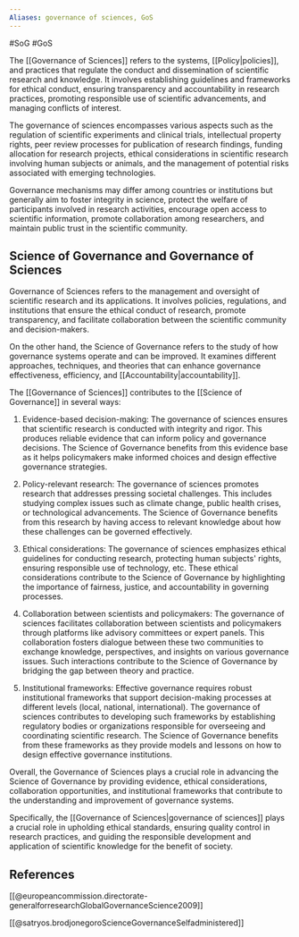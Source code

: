 ```yaml
---
Aliases: governance of sciences, GoS
---
```

#SoG #GoS

The [[Governance of Sciences]] refers to the systems, [[Policy|policies]], and practices that regulate the conduct and dissemination of scientific research and knowledge. It involves establishing guidelines and frameworks for ethical conduct, ensuring transparency and accountability in research practices, promoting responsible use of scientific advancements, and managing conflicts of interest.

The governance of sciences encompasses various aspects such as the regulation of scientific experiments and clinical trials, intellectual property rights, peer review processes for publication of research findings, funding allocation for research projects, ethical considerations in scientific research involving human subjects or animals, and the management of potential risks associated with emerging technologies.

Governance mechanisms may differ among countries or institutions but generally aim to foster integrity in science, protect the welfare of participants involved in research activities, encourage open access to scientific information, promote collaboration among researchers, and maintain public trust in the scientific community.

## Science of Governance and Governance of Sciences

Governance of Sciences refers to the management and oversight of scientific research and its applications. It involves policies, regulations, and institutions that ensure the ethical conduct of research, promote transparency, and facilitate collaboration between the scientific community and decision-makers.

On the other hand, the Science of Governance refers to the study of how governance systems operate and can be improved. It examines different approaches, techniques, and theories that can enhance governance effectiveness, efficiency, and [[Accountability|accountability]].

The [[Governance of Sciences]] contributes to the [[Science of Governance]] in several ways:

1. Evidence-based decision-making: The governance of sciences ensures that scientific research is conducted with integrity and rigor. This produces reliable evidence that can inform policy and governance decisions. The Science of Governance benefits from this evidence base as it helps policymakers make informed choices and design effective governance strategies.

2. Policy-relevant research: The governance of sciences promotes research that addresses pressing societal challenges. This includes studying complex issues such as climate change, public health crises, or technological advancements. The Science of Governance benefits from this research by having access to relevant knowledge about how these challenges can be governed effectively.

3. Ethical considerations: The governance of sciences emphasizes ethical guidelines for conducting research, protecting human subjects' rights, ensuring responsible use of technology, etc. These ethical considerations contribute to the Science of Governance by highlighting the importance of fairness, justice, and accountability in governing processes.

4. Collaboration between scientists and policymakers: The governance of sciences facilitates collaboration between scientists and policymakers through platforms like advisory committees or expert panels. This collaboration fosters dialogue between these two communities to exchange knowledge, perspectives, and insights on various governance issues. Such interactions contribute to the Science of Governance by bridging the gap between theory and practice.

5. Institutional frameworks: Effective governance requires robust institutional frameworks that support decision-making processes at different levels (local, national, international). The governance of sciences contributes to developing such frameworks by establishing regulatory bodies or organizations responsible for overseeing and coordinating scientific research. The Science of Governance benefits from these frameworks as they provide models and lessons on how to design effective governance institutions.

Overall, the Governance of Sciences plays a crucial role in advancing the Science of Governance by providing evidence, ethical considerations, collaboration opportunities, and institutional frameworks that contribute to the understanding and improvement of governance systems.

Specifically, the [[Governance of Sciences|governance of sciences]] plays a crucial role in upholding ethical standards, ensuring quality control in research practices, and guiding the responsible development and application of scientific knowledge for the benefit of society.

## References
[[@europeancommission.directorate-generalforresearchGlobalGovernanceScience2009]]

[[@satryos.brodjonegoroScienceGovernanceSelfadministered]]